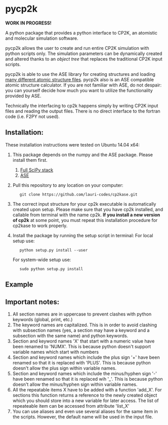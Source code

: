 pycp2k
==================

**WORK IN PROGRESS!**

A python package that provides a python interface to CP2K, an atomistic and molecular simulation software.

pycp2k allows the user to create and run entire CP2K simulation with python scripts only. The simulation parameters can be dynamically created and altered thanks to an *object tree* that replaces the traditional CP2K input scripts.

pycp2k is able to use the ASE library for creating structures and loading [many different atomic structure files](https://wiki.fysik.dtu.dk/ase/ase/io.html). pycp2k also is an ASE compatible atomic structure calculator. If you are not familiar with ASE, do not despair: you can yourself decide how much you want to utilize the functionality provided by ASE.

Technically the interfacing to cp2k happens simply by writing CP2K input files and reading the output files. There is no direct interface to the fortran code (i.e. F2PY not used).

Installation:
------------------

These installation instructions were tested on Ubuntu 14.04 x64:

1. This package depends on the numpy and the ASE package. Please install them first.
   1. [Full SciPy stack](http://www.scipy.org/install.html)
   2. [ASE](https://wiki.fysik.dtu.dk/ase/)
2. Pull this repository to any location on your computer:

   ```
      git clone https://github.com/lauri-codes/cp2kase.git
   ```

3. The correct input structure for your cp2k executable is automatically created upon setup. Please make sure that you have cp2k installed, and callable from terminal with the name cp2k. **If you install a new version of cp2k** at some point, you must repeat this installation procedure for cp2kase to work properly.
4. Install the package by running the setup script in terminal:
   For local setup use:

   ```
      python setup.py install --user
   ```
   
   For system-wide setup use:
   
   ```
      sudo python setup.py install
   ```


Example
------------------


Important notes:
------------------

1. All section names are in uppercase to prevent clashes with python keywords (global, print, etc.)
2. The keyword names are capitalized. This is in order to avoid clashing with subsection names (yes, a section may have a keyword and a subsection with the same name) and python keywords.
3. Section and keyword names 'X' that start with a numeric value have been renamed to 'NUMX'. This is because python doesn't support variable names which start with numbers
4. Section and keyword names which include the plus sign '+' have been renamed so that it is replaced with 'PLUS'. This is because python doesn't allow the plus sign within variable names.
5. Section and keyword names which include the minus/hyphen sign '-' have been renamed so that it is replaced wih '_'. This is because python doesn't allow the minus/hyphen sign within variable names.
6. All the repeatable items X have to be added with a function 'add\_X'. For sections this function returns a reference to the newly created object which you should store into a new variable for later access. The list of repeateable item can be accessed from attribute 'list\_X'
7. You can use aliases and even use several aliases for the same item in the scripts. However, the default name will be used in the input file.
